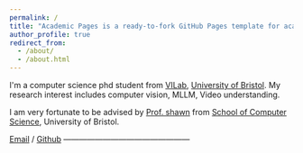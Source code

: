 ```yaml
---
permalink: /
title: "Academic Pages is a ready-to-fork GitHub Pages template for academic personal websites"
author_profile: true
redirect_from: 
  - /about/
  - /about.html
---
```


I'm a computer science phd student from [VILab](https://vilab.blogs.bristol.ac.uk/), [University of Bristol](https://www.bristol.ac.uk/). My research interest includes computer vision, MLLM, Video understanding.

I am very fortunate to be advised by [Prof. shawn](https://shawnshenjx.github.io/) from [School of Computer Science](https://www.bristol.ac.uk/science-engineering/schools/computer-science/), University of Bristol.


[Email](mailto:on23019@bristol.ac.uk) / [Github](https://github.com/WPR001)
————————————————

